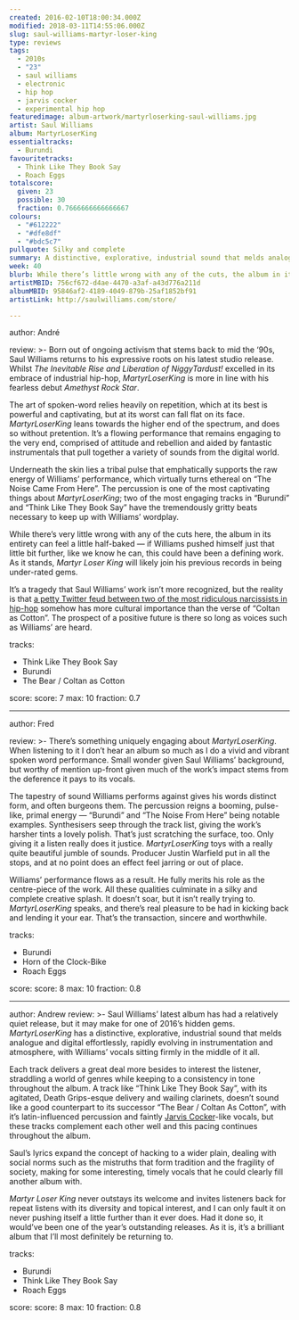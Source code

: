 ```yaml
---
created: 2016-02-10T18:00:34.000Z
modified: 2018-03-11T14:55:06.000Z
slug: saul-williams-martyr-loser-king
type: reviews
tags:
  - 2010s
  - "23"
  - saul williams
  - electronic
  - hip hop
  - jarvis cocker
  - experimental hip hop
featuredimage: album-artwork/martyrloserking-saul-williams.jpg
artist: Saul Williams
album: MartyrLoserKing
essentialtracks:
  - Burundi
favouritetracks:
  - Think Like They Book Say
  - Roach Eggs
totalscore:
  given: 23
  possible: 30
  fraction: 0.7666666666666667
colours:
  - "#612222"
  - "#dfe8df"
  - "#bdc5c7"
pullquote: Silky and complete
summary: A distinctive, explorative, industrial sound that melds analogue and digital effortlessly, rapidly evolving in instrumentation and atmosphere, with Williams' vocals sitting firmly in the middle of it all.
week: 40
blurb: While there’s little wrong with any of the cuts, the album in its entirety can feel a little half-baked. An extra push could have made this Williams' defining work.
artistMBID: 756cf672-d4ae-4470-a3af-a43d776a211d
albumMBID: 95846af2-4189-4049-879b-25af1852bf91
artistLink: http://saulwilliams.com/store/

---
```


author: André

review: >-
  Born out of ongoing activism that stems back to mid the ‘90s, Saul Williams returns to his expressive roots on his latest studio release. Whilst *The Inevitable Rise and Liberation of NiggyTardust!* excelled in its embrace of industrial hip-hop, *MartyrLoserKing* is more in line with his fearless debut *Amethyst Rock Star*. 
  
  The art of spoken-word relies heavily on repetition, which at its best is powerful and captivating, but at its worst can fall flat on its face. *MartyrLoserKing* leans towards the higher end of the spectrum, and does so without pretention. It’s a flowing performance that remains engaging to the very end, comprised of attitude and rebellion and aided by fantastic instrumentals that pull together a variety of sounds from the digital world. 
  
  Underneath the skin lies a tribal pulse that emphatically supports the raw energy of Williams’ performance, which virtually turns ethereal on “The Noise Came From Here”. The percussion is one of the most captivating things about *MartyrLoserKing*; two of the most engaging tracks in “Burundi” and “Think Like They Book Say” have the tremendously gritty beats necessary to keep up with Williams’ wordplay. 
  
  While there’s very little wrong with any of the cuts here, the album in its entirety can feel a little half-baked — if Williams pushed himself just that little bit further, like we know he can, this could have been a defining work. As it stands, *Martyr Loser King* will likely join his previous records in being under-rated gems. 
  
  It’s a tragedy that Saul Williams’ work isn’t more recognized, but the reality is that [a petty Twitter feud between two of the most ridiculous narcissists in hip-hop](http://pitchfork.com/news/63189-kanye-west-viciously-attacks-wiz-khalifa-in-incredible-twitter-rant/) somehow has more cultural importance than the verse of “Coltan as Cotton”. The prospect of a positive future is there so long as voices such as Williams’ are heard.

tracks:
  - Think Like They Book Say
  - ­Burundi
  - ­The Bear / Coltan as Cotton

score:
  score: 7
  max: 10
  fraction: 0.7

---
author: Fred

review: >-
  There’s something uniquely engaging about *MartyrLoserKing*. When listening to it I don’t hear an album so much as I do a vivid and vibrant spoken word performance. Small wonder given Saul Williams’ background, but worthy of mention up-front given much of the work’s impact stems from the deference it pays to its vocals. 
  
  The tapestry of sound Williams performs against gives his words distinct form, and often burgeons them. The percussion reigns a booming, pulse-like, primal energy — “Burundi” and “The Noise From Here” being notable examples. Synthesisers seep through the track list, giving the work’s harsher tints a lovely polish. That’s just scratching the surface, too. Only giving it a listen really does it justice. *MartyrLoserKing* toys with a really quite beautiful jumble of sounds. Producer Justin Warfield put in all the stops, and at no point does an effect feel jarring or out of place. 
  
  Williams’ performance flows as a result. He fully merits his role as the centre-piece of the work. All these qualities culminate in a silky and complete creative splash. It doesn’t soar, but it isn’t really trying to. *MartyrLoserKing* speaks, and there’s real pleasure to be had in kicking back and lending it your ear. That’s the transaction, sincere and worthwhile.

tracks:
  - Burundi
  - ­Horn of the Clock-Bike
  - ­Roach Eggs

score:
  score: 8
  max: 10
  fraction: 0.8

---
author: Andrew
review: >-
  Saul Williams’ latest album has had a relatively quiet release, but it may make for one of 2016’s hidden gems. *MartyrLoserKing* has a distinctive, explorative, industrial sound that melds analogue and digital effortlessly, rapidly evolving in instrumentation and atmosphere, with Williams’ vocals sitting firmly in the middle of it all. 
  
  Each track delivers a great deal more besides to interest the listener, straddling a world of genres while keeping to a consistency in tone throughout the album. A track like “Think Like They Book Say”, with its agitated, Death Grips-esque delivery and wailing clarinets, doesn’t sound like a good counterpart to its successor “The Bear / Coltan As Cotton”, with it’s latin-influenced percussion and faintly [Jarvis Cocker](/reviews/jarvis-cocker-jarvis/)-like vocals, but these tracks complement each other well and this pacing continues throughout the album. 
  
  Saul’s lyrics expand the concept of hacking to a wider plain, dealing with social norms such as the mistruths that form tradition and the fragility of society, making for some interesting, timely vocals that he could clearly fill another album with. 
  
  *Martyr Loser King* never outstays its welcome and invites listeners back for repeat listens with its diversity and topical interest, and I can only fault it on never pushing itself a little further than it ever does. Had it done so, it would’ve been one of the year’s outstanding releases. As it is, it’s a brilliant album that I’ll most definitely be returning to.

tracks:
  - Burundi
  - ­Think Like They Book Say
  - ­Roach Eggs

score:
  score: 8
  max: 10
  fraction: 0.8
